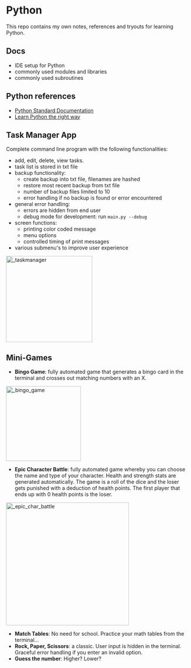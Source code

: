 # Python
This repo contains my own notes, references and tryouts for learning Python.
## Docs
- IDE setup for Python
- commonly used modules and libraries
- commonly used subroutines
## Python references
- [Python Standard Documentation](https://docs.python.org/3/)
- [Learn Python the right way](https://learnpythontherightway.com/)
## Task Manager App
Complete command line program with the following functionalities:
- add, edit, delete, view tasks.
- task list is stored in txt file
- backup functionality: 
  - create backup into txt file, filenames are hashed
  - restore most recent backup from txt file
  - number of backup files limited to 10
  - error handling if no backup is found or error encountered
- general error handling: 
  - errors are hidden from end user 
  - debug mode for development: run  `main.py --debug`
- screen functions:
  - printing color coded message
  - menu options 
  - controlled timing of print messages
- various submenu's to improve user experience
<img width="235" alt="_taskmanager" src="https://user-images.githubusercontent.com/45603244/212748817-031589c5-1d31-4f43-8f1d-b80e1c0e3216.png">

## Mini-Games
- **Bingo Game**: fully automated game that generates a bingo card in the terminal and crosses out matching numbers with an X.
<img width="204" alt="_bingo_game" src="https://user-images.githubusercontent.com/45603244/212748709-f213ccef-3c63-4043-81f5-ea808071eb11.png">

- **Epic Character Battle**: fully automated game whereby you can choose the name and type of your character. Health and strength stats are generated automatically. The game is a roll of the dice and the loser gets punished with a deduction of health points. The first player that ends up with 0 health points is the loser.
<img width="335" alt="_epic_char_battle" src="https://user-images.githubusercontent.com/45603244/212748771-a09090f6-03fa-4f24-8b59-f16d4789fa7b.png">

- **Match Tables**: No need for school. Practice your math tables from the terminal...
- **Rock, Paper, Scissors**: a classic. User input is hidden in the terminal. Graceful error handling if you enter an invalid option.
- **Guess the number**: Higher? Lower?
